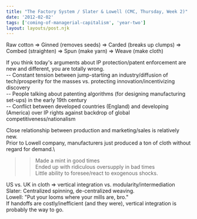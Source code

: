 ```yaml
---
title: "The Factory System / Slater & Lowell (CMC, Thursday, Week 2)"
date: '2012-02-02'
tags: ['coming-of-managerial-capitalism', 'year-two']
layout: layouts/post.njk
---
```


Raw cotton => Ginned (removes seeds) => Carded (breaks up clumps) => Combed (straighten) => Spun (make yarn) => Weave (make cloth)

If you think today's arguments about IP protection/patent enforcement are new and different, you are totally wrong.\
-- Constant tension between jump-starting an industry/diffusion of tech/prosperity for the masses vs. protecting innovation/incentivizing discovery\
-- People talking about patenting algorithms (for designing manufacturing set-ups) in the early 19th century\
-- Conflict between developed countries (England) and developing (America) over IP rights against backdrop of global competitiveness/nationalism

Close relationship between production and marketing/sales is relatively new.\
Prior to Lowell company, manufacturers just produced a ton of cloth without regard for demand.\
>> Made a mint in good times\
>> Ended up with ridiculous oversupply in bad times\
>> Little ability to foresee/react to exogenous shocks.

US vs. UK in cloth => vertical integration vs. modularity/intermediation\
Slater: Centralized spinning, de-centralized weaving.\
Lowell: "Put your looms where your mills are, bro."\
If handoffs are costly/inefficient (and they were), vertical integration is probably the way to go.

